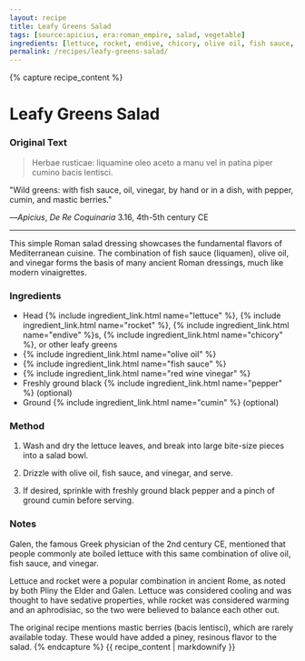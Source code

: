 ```yaml
---
layout: recipe
title: Leafy Greens Salad
tags: [source:apicius, era:roman_empire, salad, vegetable]
ingredients: [lettuce, rocket, endive, chicory, olive oil, fish sauce, red wine vinegar]
permalink: /recipes/leafy-greens-salad/
---
```


{% capture recipe_content %}
# Leafy Greens Salad

### Original Text
> Herbae rusticae: liquamine oleo aceto a manu vel in patina piper cumino bacis lentisci.

"Wild greens: with fish sauce, oil, vinegar, by hand or in a dish, with pepper, cumin, and mastic berries."

—*Apicius*, *De Re Coquinaria* 3.16, 4th-5th century CE

___

This simple Roman salad dressing showcases the fundamental flavors of Mediterranean cuisine. The combination of fish sauce (liquamen), olive oil, and vinegar forms the basis of many ancient Roman dressings, much like modern vinaigrettes.

### Ingredients
- Head {% include ingredient_link.html name="lettuce" %}, {% include ingredient_link.html name="rocket" %}, {% include ingredient_link.html name="endive" %}s, {% include ingredient_link.html name="chicory" %}, or other leafy greens  
- {% include ingredient_link.html name="olive oil" %}  
- {% include ingredient_link.html name="fish sauce" %}  
- {% include ingredient_link.html name="red wine vinegar" %}
- Freshly ground black {% include ingredient_link.html name="pepper" %} (optional)
- Ground {% include ingredient_link.html name="cumin" %} (optional)

### Method
1. Wash and dry the lettuce leaves, and break into large bite-size pieces into a salad bowl.

2. Drizzle with olive oil, fish sauce, and vinegar, and serve.

3. If desired, sprinkle with freshly ground black pepper and a pinch of ground cumin before serving.

### Notes
Galen, the famous Greek physician of the 2nd century CE, mentioned that people commonly ate boiled lettuce with this same combination of olive oil, fish sauce, and vinegar.

Lettuce and rocket were a popular combination in ancient Rome, as noted by both Pliny the Elder and Galen. Lettuce was considered cooling and was thought to have sedative properties, while rocket was considered warming and an aphrodisiac, so the two were believed to balance each other out.

The original recipe mentions mastic berries (bacis lentisci), which are rarely available today. These would have added a piney, resinous flavor to the salad.
{% endcapture %}
{{ recipe_content | markdownify }}